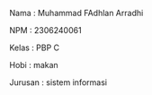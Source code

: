 Nama : Muhammad FAdhlan Arradhi

NPM : 2306240061

Kelas : PBP C

Hobi : makan

Jurusan : sistem informasi